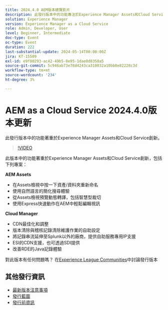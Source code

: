 ```yaml
---
title: 2024.4.0 AEM版本總覽影片
description: 此發行版本中的功能專注於Experience Manager Assets和Cloud Service創新，並包含下列專案：AEM Assets：在Assets中按一下資產/資料夾重新命名檢視使用自然語言的簡化搜尋體驗預覽動態轉譯，包括Assets的智慧型裁切透過Express快速動作在AEM中檢視視視視訊使用Cloud Manager：CDN最佳化和調整版本清除和稽核記錄清除維護任務的自助設定將記錄串流延伸至Splunk以外的廠商，提供自助服務、專用IP支援ESI的CDN支援，以及透過SDII改進的JavaRDE記錄體驗
solution: Experience Manager
version: Experience Manager as a Cloud Service
role: Admin, Developer, User
level: Beginner, Intermediate
doc-type: Event
oc-type: Event
duration: 222
last-substantial-update: 2024-05-14T00:00:00Z
jira: KT-15509
exl-id: e9f80293-ac42-49b5-8e95-1dae0d8358a5
source-git-commit: 5c946ab73e78d4243ca310032a10bb8e82228c3d
workflow-type: tm+mt
source-wordcount: '234'
ht-degree: 3%

---
```


# AEM as a Cloud Service 2024.4.0版本更新

此發行版本中的功能著重於Experience Manager Assets和Cloud Service創新。

>[!VIDEO](https://video.tv.adobe.com/v/3429111/?learn=on)

此版本中的功能著重於Experience Manager Assets和Cloud Service創新，包括下列專案：

**AEM Assets**
* 在Assets檢視中按一下資產/資料夾重新命名
* 使用自然語言的簡化搜尋體驗
* 從Assets檢視預覽動態轉譯，包括智慧型裁切
* 使用Express快速動作在AEM中輕鬆編輯視訊

**Cloud Manager**
* CDN最佳化和調整
* 版本清除與稽核記錄清除維護作業的自助設定
* 將記錄串流延伸至Splunk以外的廠商，提供自助服務專用IP支援
* ESI的CDN支援，也可透過SDI提供
* 改善RDE的Java記錄體驗

對此版本有任何問題嗎？  在[Experience League Communities](https://adobe.ly/44Ofo8H)中討論發行版本

## 其他發行資訊

* [最新版本注意事項](https://experienceleague.adobe.com/docs/experience-manager-cloud-service/content/release-notes/home.html?lang=zh-Hant)
* [發行藍圖](https://experienceleague.adobe.com/docs/experience-manager-release-information/aem-release-updates/update-releases-roadmap.html?lang=zh-Hant)
* [發行前資訊](https://experienceleague.adobe.com/docs/experience-manager-cloud-service/content/release-notes/prerelease.html?lang=zh-Hant)
